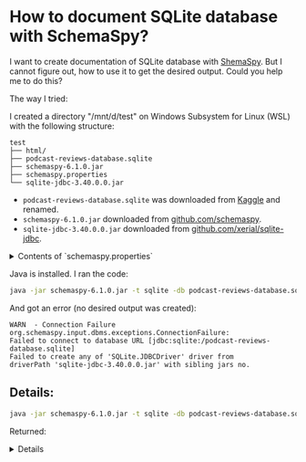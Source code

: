 How to document SQLite database with SchemaSpy?
==================================================

I want to create documentation of SQLite database with [ShemaSpy](https://schemaspy.org/). But I cannot figure out, how to use it to get the desired output.
Could you help me to do this?

The way I tried:

I created a directory "/mnt/d/test" on Windows Subsystem for Linux (WSL) with the following structure:

```
test
├── html/
├── podcast-reviews-database.sqlite
├── schemaspy-6.1.0.jar
├── schemaspy.properties
└── sqlite-jdbc-3.40.0.0.jar
```

- `podcast-reviews-database.sqlite` was downloaded from [Kaggle](https://www.kaggle.com/thoughtvector/podcastreviews) and renamed.
- `schemaspy-6.1.0.jar` downloaded from [github.com/schemaspy](https://github.com/schemaspy/schemaspy/releases).
- `sqlite-jdbc-3.40.0.0.jar` downloaded from [github.com/xerial/sqlite-jdbc](https://github.com/xerial/sqlite-jdbc/releases).

<details><summary> Contents of `schemaspy.properties` </summary>

(more about this file on https://schemaspy.readthedocs.io/en/latest/started.html#configuration)

```
# type of database. Run with -dbhelp for details
schemaspy.t=sqlite

# optional path to alternative jdbc drivers.
schemaspy.dp=sqlite-jdbc-3.40.0.0.jar

# output dir to save generated files
schemaspy.o=html/

# db scheme for which generate diagrams
schemaspy.s=dbo
```



</details>

Java is installed. I ran the code:
```sh
java -jar schemaspy-6.1.0.jar -t sqlite -db podcast-reviews-database.sqlite -sso -debug
```

And got an error (no desired output was created):

```
WARN  - Connection Failure
org.schemaspy.input.dbms.exceptions.ConnectionFailure: 
Failed to connect to database URL [jdbc:sqlite:/podcast-reviews-database.sqlite]
Failed to create any of 'SQLite.JDBCDriver' driver from 
driverPath 'sqlite-jdbc-3.40.0.0.jar' with sibling jars no.
```



Details:
------------

```sh
java -jar schemaspy-6.1.0.jar -t sqlite -db podcast-reviews-database.sqlite -sso -debug
```
Returned:

<details>


```
  ____       _                          ____
 / ___|  ___| |__   ___ _ __ ___   __ _/ ___| _ __  _   _ 
 \___ \ / __| '_ \ / _ \ '_ ` _ \ / _` \___ \| '_ \| | | |
  ___) | (__| | | |  __/ | | | | | (_| |___) | |_) | |_| |
 |____/ \___|_| |_|\___|_| |_| |_|\__,_|____/| .__/ \__, |
                                             |_|    |___/ 

                                              6.1.0

SchemaSpy generates an HTML representation of a database schema's relationships.
SchemaSpy comes with ABSOLUTELY NO WARRANTY.
SchemaSpy is free software and can be redistributed under the conditions of LGPL version 3 or later.
http://www.gnu.org/licenses/

INFO  - Starting Main v6.1.0 on ASUS-VG with PID 5734 (/mnt/d/test/schemaspy-6.1.0.jar started by gegznav in /mnt/d/test)
INFO  - The following profiles are active: default
INFO  - Found configuration file: schemaspy.properties
INFO  - Started Main in 3.093 seconds (JVM running for 4.159)
DEBUG - Debug enabled
INFO  - Loaded configuration from schemaspy.properties
INFO  - Starting schema analysis
DEBUG - Resolving dbType: sqlite ->
        schemaspy-6.1.0.jar!/BOOT-INF/classes!/org/schemaspy/types/sqlite.properties
DEBUG - DbSpecificOption name: 'db' value: 'podcast-reviews-database.sqlite' description: 'path to database or :memory:'
DEBUG - Unable to find driverClass 'SQLite.JDBCDriver'
WARN  - Connection Failure
org.schemaspy.input.dbms.exceptions.ConnectionFailure: Failed to connect to database URL [jdbc:sqlite:/podcast-reviews-database.sqlite] Failed to create any of 'SQLite.JDBCDriver' driver from driverPath 'sqlite-jdbc-3.40.0.0.jar' with sibling jars no.
Resulting in classpath:
        file:/mnt/d/test/sqlite-jdbc-3.40.0.0.jar

        at org.schemaspy.input.dbms.DbDriverLoader.getConnection(DbDriverLoader.java:101)
        at org.schemaspy.input.dbms.DbDriverLoader.getConnection(DbDriverLoader.java:75)
        at org.schemaspy.input.dbms.service.SqlService.connect(SqlService.java:70)
        at org.schemaspy.SchemaAnalyzer.analyze(SchemaAnalyzer.java:220)
        at org.schemaspy.SchemaAnalyzer.analyze(SchemaAnalyzer.java:123)
        at org.schemaspy.cli.SchemaSpyRunner.runAnalyzer(SchemaSpyRunner.java:98)
        at org.schemaspy.cli.SchemaSpyRunner.run(SchemaSpyRunner.java:87)
        at org.schemaspy.Main.main(Main.java:55)
        at java.base/jdk.internal.reflect.NativeMethodAccessorImpl.invoke0(Native Method)
        at java.base/jdk.internal.reflect.NativeMethodAccessorImpl.invoke(NativeMethodAccessorImpl.java:62)
        at java.base/jdk.internal.reflect.DelegatingMethodAccessorImpl.invoke(DelegatingMethodAccessorImpl.java:43)
        at java.base/java.lang.reflect.Method.invoke(Method.java:566)
        at org.springframework.boot.loader.MainMethodRunner.run(MainMethodRunner.java:48)
        at org.springframework.boot.loader.Launcher.launch(Launcher.java:87)
        at org.springframework.boot.loader.Launcher.launch(Launcher.java:50)
        at org.springframework.boot.loader.JarLauncher.main(JarLauncher.java:51)
Caused by: org.schemaspy.input.dbms.exceptions.ConnectionFailure: Failed to create any of 'SQLite.JDBCDriver' driver from driverPath 'sqlite-jdbc-3.40.0.0.jar' with sibling jars no.
Resulting in classpath:
        file:/mnt/d/test/sqlite-jdbc-3.40.0.0.jar

        at org.schemaspy.input.dbms.DbDriverLoader.getDriver(DbDriverLoader.java:147)
        at org.schemaspy.input.dbms.DbDriverLoader.getConnection(DbDriverLoader.java:93)
```

</details>